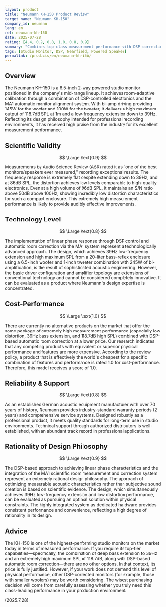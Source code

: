 ```yaml
---
layout: product
title: "Neumann KH-150 Product Review"
target_name: "Neumann KH-150"
company_id: neumann
lang: en
ref: neumann-kh-150
date: 2025-07-28
rating: [4.4, 0.9, 0.8, 1.0, 0.8, 0.9]
summary: "Combines top-class measurement performance with DSP correction. With no cheaper alternatives offering equivalent performance, it boasts the highest cost-performance for its capabilities."
tags: [Studio Monitor, DSP, Nearfield, Powered Speaker]
permalink: /products/en/neumann-kh-150/
---
```


## Overview

The Neumann KH-150 is a 6.5-inch 2-way powered studio monitor positioned in the company's mid-range lineup. It achieves room-adaptive calibration through a combination of DSP-controlled electronics and the MA1 automatic monitor alignment system. With bi-amp driving providing 145W for the woofer and 100W for the tweeter, it delivers a high maximum output of 118.7dB SPL at 1m and a low-frequency extension down to 39Hz. Reflecting its design philosophy intended for professional recording environments, it has received high praise from the industry for its excellent measurement performance.

## Scientific Validity

$$ \Large \text{0.9} $$

Measurements by Audio Science Review (ASR) rated it as "one of the best monitors/speakers ever measured," recording exceptional results. The frequency response is extremely flat despite extending down to 39Hz, and at 86dB SPL, the distortion achieves low levels comparable to high-quality electronics. Even at a high volume of 96dB SPL, it maintains an S/N ratio above 50dB above 100Hz, showing incredibly low distortion characteristics for such a compact enclosure. This extremely high measurement performance is likely to provide audibly effective improvements.

## Technology Level

$$ \Large \text{0.8} $$

The implementation of linear phase response through DSP control and automatic room correction via the MA1 system represent a technologically advanced approach. The design, which achieves 39Hz low-frequency extension and high maximum SPL from a 20-liter bass-reflex enclosure using a 6.5-inch woofer and 1-inch tweeter combination with 245W of bi-amplification, is the result of sophisticated acoustic engineering. However, the basic driver configuration and amplifier topology are extensions of conventional technology and cannot be considered completely innovative. It can be evaluated as a product where Neumann's design expertise is concentrated.

## Cost-Performance

$$ \Large \text{1.0} $$

There are currently no alternative products on the market that offer the same package of extremely high measurement performance (especially low distortion, 39Hz bass extension, and 118.7dB high SPL) combined with DSP-based automatic room correction at a lower price. Our research indicates that any competing products with equivalent or superior physical performance and features are more expensive. According to the review policy, a product that is effectively the world's cheapest for a specific combination of features and performance is rated 1.0 for cost-performance. Therefore, this model receives a score of 1.0.

## Reliability & Support

$$ \Large \text{0.8} $$

As an established German acoustic equipment manufacturer with over 70 years of history, Neumann provides industry-standard warranty periods (2 years) and comprehensive service systems. Designed robustly as a professional product, it meets quality standards for long-term use in studio environments. Technical support through authorized distributors is well-established, with an abundant track record in professional applications.

## Rationality of Design Philosophy

$$ \Large \text{0.9} $$

The DSP-based approach to achieving linear phase characteristics and the integration of the MA1 scientific room measurement and correction system represent an extremely rational design philosophy. The approach of optimizing measurable acoustic characteristics rather than subjective sound creation is based on scientific evidence. The design, which simultaneously achieves 39Hz low-frequency extension and low distortion performance, can be evaluated as pursuing an optimal solution within physical constraints. The highly integrated system as dedicated hardware provides consistent performance and convenience, reflecting a high degree of rationality in its design.

## Advice

The KH-150 is one of the highest-performing studio monitors on the market today in terms of measured performance. If you require its top-tier capabilities—specifically, the combination of deep bass extension to 39Hz and an extremely high maximum SPL of 118.7dB, along with DSP-based automatic room correction—there are no other options. In that context, its price is fully justified. However, if your work does not demand this level of physical performance, other DSP-corrected monitors (for example, those with smaller woofers) may be worth considering. The wisest purchasing decision will come from carefully assessing whether you truly need this class-leading performance in your production environment.

(2025.7.28)

